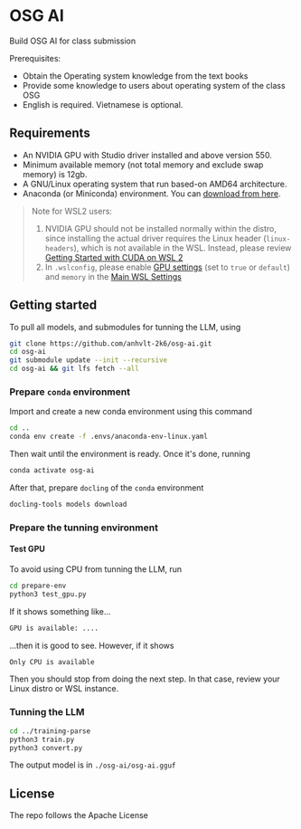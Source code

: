 # OSG AI

Build OSG AI for class submission

Prerequisites:

* Obtain the Operating system knowledge from the text books
* Provide some knowledge to users about operating system of the class OSG
* English is required. Vietnamese is optional.

## Requirements

* An NVIDIA GPU with Studio driver installed and above version 550.
* Minimum available memory (not total memory and exclude swap memory) is 12gb.
* A GNU/Linux operating system that run based-on AMD64 architecture.
* Anaconda (or Miniconda) environment. You can [download from here](https://www.anaconda.com/download).

> Note for WSL2 users:
>
> 1. NVIDIA GPU should not be installed normally within the distro, since installing the actual driver requires the Linux header (`linux-headers`), which is not available in the WSL. Instead, please review [Getting Started with CUDA on WSL 2](https://docs.nvidia.com/cuda/wsl-user-guide/index.html)
> 2. In `.wslconfig`, please enable [GPU settings](https://learn.microsoft.com/en-us/windows/wsl/wsl-config#gpu-settings) (set to `true` or `default`) and `memory` in the [Main WSL Settings](https://learn.microsoft.com/en-us/windows/wsl/wsl-config#main-wsl-settings)

## Getting started

To pull all models, and submodules for tunning the LLM, using

```bash
git clone https://github.com/anhvlt-2k6/osg-ai.git
cd osg-ai 
git submodule update --init --recursive
cd osg-ai && git lfs fetch --all
```

### Prepare `conda` environment

Import and create a new conda environment using this command

```bash
cd ..
conda env create -f .envs/anaconda-env-linux.yaml
```

Then wait until the environment is ready. Once it's done, running

```bash
conda activate osg-ai
```

After that, prepare `docling` of the `conda` environment

```bash
docling-tools models download
```

### Prepare the tunning environment

#### Test GPU

To avoid using CPU from tunning the LLM, run

```bash
cd prepare-env
python3 test_gpu.py
```

If it shows something like...

```bash
GPU is available: ....
```

...then it is good to see. However, if it shows

```bash
Only CPU is available
```

Then you should stop from doing the next step. In that case, review your Linux distro or WSL instance.

### Tunning the LLM

```bash
cd ../training-parse
python3 train.py
python3 convert.py
```

The output model is in `./osg-ai/osg-ai.gguf`

## License

The repo follows the Apache License
